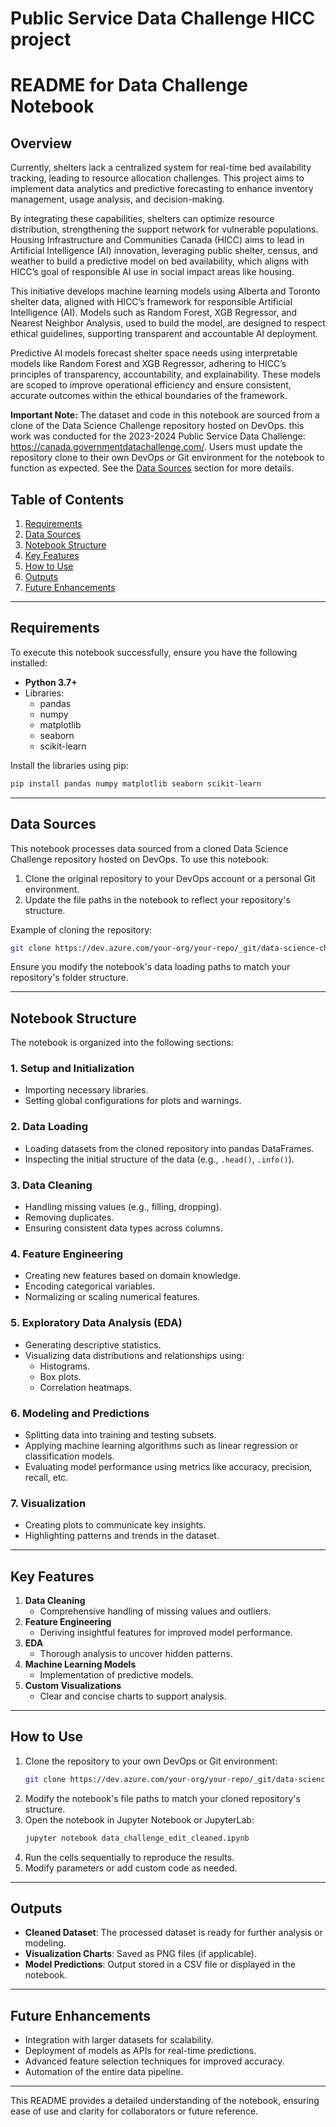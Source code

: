 # Public Service Data Challenge HICC project

# README for Data Challenge Notebook

## Overview
Currently, shelters lack a centralized system for real-time bed availability tracking, leading to resource allocation challenges. This project aims to implement data analytics and predictive forecasting to enhance inventory management, usage analysis, and decision-making.  

By integrating these capabilities, shelters can optimize resource distribution, strengthening the support network for vulnerable populations. Housing Infrastructure and Communities Canada (HICC) aims to lead in Artificial Intelligence (AI) innovation, leveraging public shelter, census, and weather to build a predictive model on bed availability, which aligns with HICC’s goal of responsible AI use in social impact areas like housing. 

This initiative develops machine learning models using Alberta and Toronto shelter data, aligned with HICC’s framework for responsible Artificial Intelligence (AI). Models such as Random Forest, XGB Regressor, and Nearest Neighbor Analysis, used to build the model, are designed to respect ethical guidelines, supporting transparent and accountable AI deployment.

Predictive AI models forecast shelter space needs using interpretable models like Random Forest and XGB Regressor, adhering to HICC’s principles of transparency, accountability, and explainability. These models are scoped to improve operational efficiency and ensure consistent, accurate outcomes within the ethical boundaries of the framework.

**Important Note:** The dataset and code in this notebook are sourced from a clone of the Data Science Challenge repository hosted on DevOps. this work was conducted for the 2023-2024 Public Service Data Challenge: https://canada.governmentdatachallenge.com/. Users must update the repository clone to their own DevOps or Git environment for the notebook to function as expected. See the [Data Sources](#data-sources) section for more details.

## Table of Contents
1. [Requirements](#requirements)
2. [Data Sources](#data-sources)
3. [Notebook Structure](#notebook-structure)
4. [Key Features](#key-features)
5. [How to Use](#how-to-use)
6. [Outputs](#outputs)
7. [Future Enhancements](#future-enhancements)

---

## Requirements
To execute this notebook successfully, ensure you have the following installed:

- **Python 3.7+**
- Libraries:
  - pandas
  - numpy
  - matplotlib
  - seaborn
  - scikit-learn

Install the libraries using pip:
```bash
pip install pandas numpy matplotlib seaborn scikit-learn
```

---

## Data Sources
This notebook processes data sourced from a cloned Data Science Challenge repository hosted on DevOps. To use this notebook:
1. Clone the original repository to your DevOps account or a personal Git environment.
2. Update the file paths in the notebook to reflect your repository's structure.

Example of cloning the repository:
```bash
git clone https://dev.azure.com/your-org/your-repo/_git/data-science-challenge
```

Ensure you modify the notebook's data loading paths to match your repository's folder structure.

---

## Notebook Structure
The notebook is organized into the following sections:

### 1. **Setup and Initialization**
- Importing necessary libraries.
- Setting global configurations for plots and warnings.

### 2. **Data Loading**
- Loading datasets from the cloned repository into pandas DataFrames.
- Inspecting the initial structure of the data (e.g., `.head()`, `.info()`).

### 3. **Data Cleaning**
- Handling missing values (e.g., filling, dropping).
- Removing duplicates.
- Ensuring consistent data types across columns.

### 4. **Feature Engineering**
- Creating new features based on domain knowledge.
- Encoding categorical variables.
- Normalizing or scaling numerical features.

### 5. **Exploratory Data Analysis (EDA)**
- Generating descriptive statistics.
- Visualizing data distributions and relationships using:
  - Histograms.
  - Box plots.
  - Correlation heatmaps.

### 6. **Modeling and Predictions**
- Splitting data into training and testing subsets.
- Applying machine learning algorithms such as linear regression or classification models.
- Evaluating model performance using metrics like accuracy, precision, recall, etc.

### 7. **Visualization**
- Creating plots to communicate key insights.
- Highlighting patterns and trends in the dataset.

---

## Key Features
1. **Data Cleaning**
   - Comprehensive handling of missing values and outliers.
2. **Feature Engineering**
   - Deriving insightful features for improved model performance.
3. **EDA**
   - Thorough analysis to uncover hidden patterns.
4. **Machine Learning Models**
   - Implementation of predictive models.
5. **Custom Visualizations**
   - Clear and concise charts to support analysis.

---

## How to Use
1. Clone the repository to your own DevOps or Git environment:
   ```bash
   git clone https://dev.azure.com/your-org/your-repo/_git/data-science-challenge
   ```
2. Modify the notebook's file paths to match your cloned repository's structure.
3. Open the notebook in Jupyter Notebook or JupyterLab:
   ```bash
   jupyter notebook data_challenge_edit_cleaned.ipynb
   ```
4. Run the cells sequentially to reproduce the results.
5. Modify parameters or add custom code as needed.

---

## Outputs
- **Cleaned Dataset**: The processed dataset is ready for further analysis or modeling.
- **Visualization Charts**: Saved as PNG files (if applicable).
- **Model Predictions**: Output stored in a CSV file or displayed in the notebook.

---

## Future Enhancements
- Integration with larger datasets for scalability.
- Deployment of models as APIs for real-time predictions.
- Advanced feature selection techniques for improved accuracy.
- Automation of the entire data pipeline.

---

This README provides a detailed understanding of the notebook, ensuring ease of use and clarity for collaborators or future reference.

